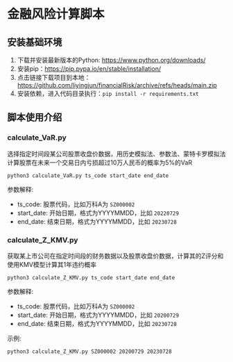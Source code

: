 # 金融风险计算脚本

## 安装基础环境

1. 下载并安装最新版本的Python: https://www.python.org/downloads/
2. 安装pip：https://pip.pypa.io/en/stable/installation/
3. 点击链接下载项目到本地：https://github.com/liyingjun/financialRisk/archive/refs/heads/main.zip
4. 安装依赖，进入代码目录执行：`pip install -r requirements.txt`

## 脚本使用介绍

### calculate_VaR.py

选择指定时间段某公司股票收盘价数据，用历史模拟法、参数法、蒙特卡罗模拟法
计算股票在未来一个交易日内亏损超过10万人民币的概率为5%的VaR

```
python3 calculate_VaR.py ts_code start_date end_date
```

参数解释:

- ts_code: 股票代码，比如万科A为 `SZ000002`
- start_date: 开始日期，格式为YYYYMMDD，比如 `20220729`
- end_date: 结束日期，格式为YYYYMMDD，比如 `20230728`

### calculate_Z_KMV.py

获取某上市公司在指定时间段的财务数据以及股票收盘价数据，计算其的Z评分和
使用KMV模型计算其1年违约概率

```
python3 calculate_Z_KMV.py ts_code start_date end_date
```

参数解释:

- ts_code: 股票代码，比如万科A为 `SZ000002`
- start_date: 开始日期，格式为YYYYMMDD，比如 `20200729`
- end_date: 结束日期，格式为YYYYMMDD，比如 `20230728`

示例:

```
python3 calculate_Z_KMV.py SZ000002 20200729 20230728
```
